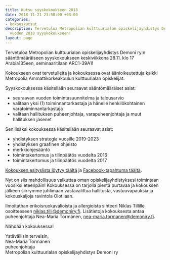 ```yaml
---
title: Kutsu syyskokoukseen 2018
date: 2018-11-21 23:50:00 +03:00
categories:
- kokouskutsut
description: Tervetuloa Metropolian kulttuurialan opiskelijayhdistys Demoni ry:n yhdistyksen
  vuoden 2018 syyskokoukseen!
layout: page
---
```


Tervetuloa Metropolian kulttuurialan opiskelijayhdistys Demoni ry:n sääntömääräiseen syyskokoukseen keskiviikkona 28.11. klo 17 Arabia135een, seminaaritilaan ARC1-39A1! 

Kokoukseen ovat tervetulleita ja kokouksessa ovat äänioikeutettuja kaikki Metropolia Ammattikorkeakoulun kulttuurialan opiskelijat.

Syyskokouksessa käsitellään seuraavat sääntömääräiset asiat:

- seuraavan vuoden toimintasuunnitelma ja talousarvio
- valitaan yksi (1) toiminnantarkastaja ja hänelle henkilökohtainen varatoiminnantarkastaja
- valitaan hallituksen puheenjohtaja, varapuheenjohtaja ja muut hallituksen jäsenet

Sen lisäksi kokouksessa käsitellään seuraavat asiat:

- yhdistyksen strategia vuosille 2019-2023
- yhdistyksen graafinen ohjeisto
- merkkiohjesääntö
- toimintakertomus ja tilinpäätös vuodelta 2016
- toimintakertomus ja tilinpäätös vuodelta 2017

[Kokouksen esityslista löytyy täältä](https://drive.google.com/open?id=16uFPJJWcb8wdi7idgfWSteBfR8px2_GN) ja [Facebook-tapahtuma täältä](https://web.facebook.com/events/1968076853492781/).

Nyt on siis mahdollisuus vaikuttaa oman opiskelijayhdistyksesi toimintaan vuosiksi eteenpäin! Kokouksessa on tarjolla pientä purtavaa ja kokouksen jälkeen siirrymme juhlimaan vastavalittua hallitusta, vastuuvapauksia ja kokouskaljoja ravintola Olotilaan.

Ilmoitathan erikoisruokavalioista ja allergioista sihteeri Niklas Tillille osoitteeseen niklas.tilli@demoniry.fi. Lisätietoja kokouksesta antaa puheenjohtaja Nea-Maria Törmänen, nea-maria.tormanen@demoniry.fi.

Nähdään kokouksessa!

Ystävällisin terveisin,<br>
Nea-Maria Törmänen<br>
puheenjohtaja<br>
Metropolian kulttuurialan opiskelijayhdistys Demoni ry<br>

<!-- Yllä mainittu henkilö pakotti Akseli Nurmion laittamaan tämän esityslistan inter-netsiin Janne Leväseltä anastetulla tietokoneella 15 minuuttia ennen laittoman syyskokouksen syntyä 21.11.2018 klo 23.45 Ravintola Hemingway'sissa Hietalahden torin tuntumassa. -->

